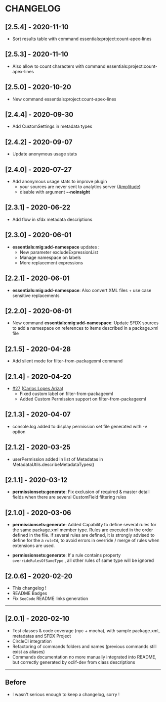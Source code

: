 # CHANGELOG

## [2.5.4] - 2020-11-10

- Sort results table with command essentials:project:count-apex-lines

## [2.5.3] - 2020-11-10

- Also allow to count characters with command essentials:project:count-apex-lines

## [2.5.0] - 2020-10-20

- New command essentials:project:count-apex-lines

## [2.4.4] - 2020-09-30

- Add CustomSettings in metadata types

## [2.4.2] - 2020-09-07

- Update anonymous usage stats

## [2.4.0] - 2020-07-27

- Add anonymous usage stats to improve plugin
  - your sources are never sent to analytics server ([Amplitude](https://amplitude.com/))
  - disable with argument **--noinsight**

## [2.3.1] - 2020-06-22

- Add flow in sfdx metadata descriptions

## [2.3.0] - 2020-06-01

- **essentials:mig:add-namespace** updates :
  - New parameter excludeExpressionList
  - Manage namespace on labels
  - More replacement expressions

## [2.2.1] - 2020-06-01

- **essentials:mig:add-namespace**: Also convert XML files + use case sensitive replacements

## [2.2.0] - 2020-06-01

- New command **essentials:mig:add-namespace**: Update SFDX sources to add a namespace on references to items described in a package.xml file

## [2.1.5] - 2020-04-28

- Add silent mode for filter-from-packagexml command

## [2.1.4] - 2020-04-20

- [#27](https://github.com/nvuillam/sfdx-essentials/pull/27) ([Carlos Lopes Ariza](https://github.com/carlos-lopez-ariza))
  - Fixed custom label on filter-from-packagexml
  - Added Custom Permission support on filter-from-packagexml

## [2.1.3] - 2020-04-07

- console.log added to display permission set file generated with -v option

## [2.1.2] - 2020-03-25

- userPermission added in list of Metadatas in MetadataUtils.describeMetadataTypes()

## [2.1.1] - 2020-03-12

- **permissionsets:generate**: Fix exclusion of required & master detail fields when there are several CustomField filtering rules

## [2.1.0] - 2020-03-06

- **permissionsets:generate**: Added Capability to define several rules for the same package.xml member type. Rules are executed in the order defined in the file. If several rules are defined, it is strongly advised to define for the a `ruleId`, to avoid errors in override / merge of rules when extensions are used.

- **permissionsets:generate**: If a rule contains property `overrideRulesOfSameType` , all other rules of same type will be ignored

## [2.0.6] - 2020-02-20

- This changelog !
- README Badges
- Fix `SeeCode` README links generation

___

## [2.0.1] - 2020-02-10

- Test classes & code coverage (nyc + mocha), with sample package.xml, metadatas and SFDX Project
- CircleCI integration
- Refactoring of commands folders and names (previous commands still exist as aliases)
- Commands documentation no more manually integrated into README, but correctly generated by oclif-dev from class descriptions

___

## Before

- I wasn't serious enough to keep a changelog, sorry !
